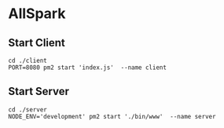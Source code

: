# AllSpark

## Start Client

```
cd ./client
PORT=8080 pm2 start 'index.js'  --name client
```

## Start Server

```
cd ./server
NODE_ENV='development' pm2 start './bin/www'  --name server
```